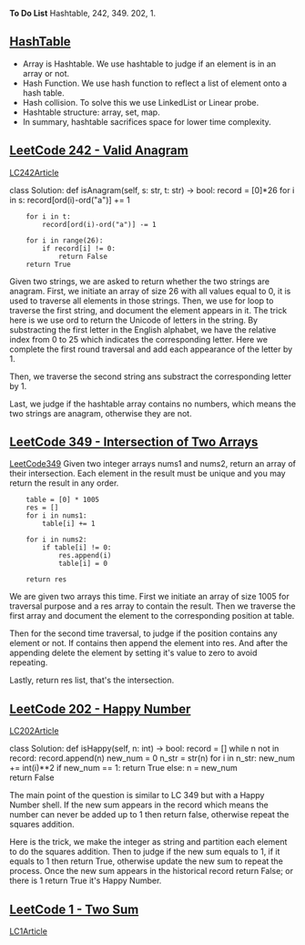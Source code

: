 **To Do List** 
Hashtable, 242, 349. 202, 1.

## [HashTable](https://www.programmercarl.com/%E5%93%88%E5%B8%8C%E8%A1%A8%E7%90%86%E8%AE%BA%E5%9F%BA%E7%A1%80.html#%E5%93%88%E5%B8%8C%E5%87%BD%E6%95%B0)
- Array is Hashtable. We use hashtable to judge if an element is in an array or not.
- Hash Function. We use hash function to reflect a list of element onto a hash table.
- Hash collision. To solve this we use LinkedList or Linear probe.
- Hashtable structure: array, set, map.
- In summary, hashtable sacrifices space for lower time complexity.

## [LeetCode 242 - Valid Anagram](https://leetcode.com/problems/valid-anagram/)
[LC242Article](https://www.programmercarl.com/0242.%E6%9C%89%E6%95%88%E7%9A%84%E5%AD%97%E6%AF%8D%E5%BC%82%E4%BD%8D%E8%AF%8D.html#_242-%E6%9C%89%E6%95%88%E7%9A%84%E5%AD%97%E6%AF%8D%E5%BC%82%E4%BD%8D%E8%AF%8D)

class Solution:
    def isAnagram(self, s: str, t: str) -> bool:
        record = [0]*26
        for i in s:
            record[ord(i)-ord("a")] += 1

        for i in t:
            record[ord(i)-ord("a")] -= 1

        for i in range(26):
            if record[i] != 0:
                return False
        return True

Given two strings, we are asked to return whether the two strings are anagram.
First, we initiate an array of size 26 with all values equal to 0, it is used to traverse all elements in those strings.
Then, we use for loop to traverse the first string, and document the element appears in it.
The trick here is we use ord to return the Unicode of letters in the string. 
By substracting the first letter in the English alphabet, we have the relative index from 0 to 25 which indicates the corresponding letter.
Here we complete the first round traversal and add each appearance of the letter by 1.

Then, we traverse the second string ans substract the corresponding letter by 1.

Last, we judge if the hashtable array contains no numbers, which means the two strings are anagram, otherwise they are not.


## [LeetCode 349 - Intersection of Two Arrays](https://leetcode.com/problems/intersection-of-two-arrays/)
[LeetCode349](https://www.programmercarl.com/0349.%E4%B8%A4%E4%B8%AA%E6%95%B0%E7%BB%84%E7%9A%84%E4%BA%A4%E9%9B%86.html#_349-%E4%B8%A4%E4%B8%AA%E6%95%B0%E7%BB%84%E7%9A%84%E4%BA%A4%E9%9B%86)
Given two integer arrays nums1 and nums2, return an array of their intersection. 
Each element in the result must be unique and you may return the result in any order.

        table = [0] * 1005
        res = []
        for i in nums1:
            table[i] += 1

        for i in nums2:
            if table[i] != 0:
                res.append(i)
                table[i] = 0
        
        return res

We are given two arrays this time. First we initiate an array of size 1005 for traversal purpose and a res array to contain the result.
Then we traverse the first array and document the element to the corresponding position at table.

Then for the second time traversal, to judge if the position contains any element or not. If contains then append the element into res.
And after the appending delete the element by setting it's value to zero to avoid repeating.

Lastly, return res list, that's the intersection.


## [LeetCode 202 - Happy Number](https://leetcode.com/problems/happy-number/)
[LC202Article](https://programmercarl.com/0202.%E5%BF%AB%E4%B9%90%E6%95%B0.html)

class Solution:
    def isHappy(self, n: int) -> bool:
        record = []
        while n not in record:
            record.append(n)
            new_num = 0
            n_str = str(n)
            for i in n_str:
                new_num += int(i)**2
            if new_num == 1:
                return True
            else:
                n = new_num      
        return False


The main point of the question is similar to LC 349 but with a Happy Number shell.
If the new sum appears in the record which means the number can never be added up to 1 then return false, otherwise repeat the squares addition.

Here is the trick, we make the integer as string and partition each element to do the squares addition.
Then to judge if the new sum equals to 1, if it equals to 1 then return True, otherwise update the new  sum to repeat the process.
Once the new sum appears in the historical record return False; or there is 1 return True it's Happy Number.


## [LeetCode 1 - Two Sum](https://leetcode.com/problems/two-sum/)
[LC1Article](https://www.programmercarl.com/0001.%E4%B8%A4%E6%95%B0%E4%B9%8B%E5%92%8C.html#_1-%E4%B8%A4%E6%95%B0%E4%B9%8B%E5%92%8C)















